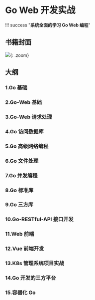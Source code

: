 # Go Web 开发实战

!!! success "**系统全面的学习 Go Web 编程**"

## 书籍封面

![](https://cdn.jsdelivr.net/gh/hujianli94/Picgo-atlas@main/img/20230918-174116.3m1agxiadly0.webp){: .zoom}

## 大纲

### 1.Go 基础

### 2.Go-Web 基础

### 3.Go-Web 请求处理

### 4.Go 访问数据库

### 5.Go 高级网络编程

### 6.Go 文件处理

### 7.Go 并发编程

### 8.Go 标准库

### 9.Go 三方库

### 10.Go-RESTful-API 接口开发

### 11.Web 前端

### 12.Vue 前端开发

### 13.K8s 管理系统项目实战

### 14.Go 开发的三方平台

### 15.容器化 Go
